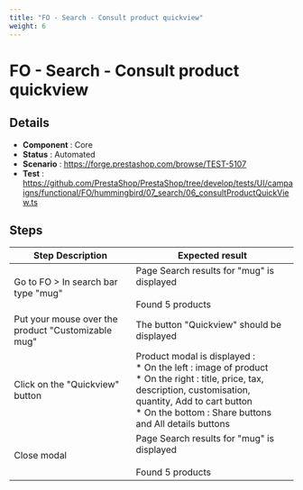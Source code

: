 ```yaml
---
title: "FO - Search - Consult product quickview"
weight: 6
---
```


# FO - Search - Consult product quickview
## Details
* **Component** : Core
* **Status** : Automated
* **Scenario** : https://forge.prestashop.com/browse/TEST-5107
* **Test** : https://github.com/PrestaShop/PrestaShop/tree/develop/tests/UI/campaigns/functional/FO/hummingbird/07_search/06_consultProductQuickView.ts

## Steps
| Step Description | Expected result |
| ----- | ----- |
| Go to FO > In search bar type "mug" | Page Search results for "mug" is displayed<br><br>Found 5 products |
| Put your mouse over the product "Customizable mug" | The button "Quickview" should be displayed |
| Click on the "Quickview" button | Product modal is displayed :<br> * On the left : image of product<br> * On the right : title, price, tax, description, customisation, quantity, Add to cart button<br> * On the bottom : Share buttons and All details buttons |
| Close modal | Page Search results for "mug" is displayed<br><br>Found 5 products |
